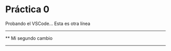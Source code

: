  # Práctica 0

Probando el VSCode...
Esta es otra línea


*******************************************
** Mi segundo cambio
*******************************************
